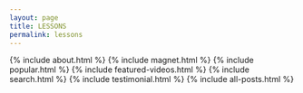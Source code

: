 ```yaml
---
layout: page
title: LESSONS
permalink: lessons
---
```

{% include about.html %}
{% include magnet.html %}
{% include popular.html %}
{% include featured-videos.html %}
{% include search.html %}
{% include testimonial.html %}
{% include all-posts.html %}